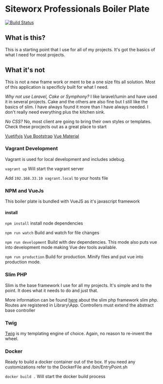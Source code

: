 # Siteworx Professionals Boiler Plate
[![Build Status](https://travis-ci.org/siteworxpro/boiler-plate.svg?branch=master)](https://travis-ci.org/siteworxpro/boiler-plate)

## What is this?

This is a starting point that I use for all of my projects.  It's got the basics of what I need for most projects.

## What it's not

This is not a new frame work or ment to be a one size fits all solution.  Most of this application is specificly built for what I need.

*Why not use Laravel, Cake or Symphony?*
I like laravel/lumin and have used it in several projects.  Cake and the others are also fine but I still like the basics of slim.
I have always found it more than I have always needed.  I don't really need everything plus the kitchen sink. 

*No CSS?*
No, most client are going to bring their own styles or templates.  Check these procjects out as a great place to start

[Vuetifyjs](https://vuetifyjs.com/en/)
[Vue Bootstrap](https://bootstrap-vue.js.org/)
[Vue Material](https://vuematerial.io/)

### Vagrant Development
Vagrant is used for local development and includes xdebug.  

```vagrant up``` Will start the vagrant server

Add ```192.168.33.10 vagrant.local``` to your hosts file

### NPM and VueJs

This boiler plate is bundled with VueJS as it's javascript framework

#### install
``npm install`` install node dependencies 

``npm run watch`` Build and watch for file changes

``npm run development`` Build with dev dependencies.  This mode also puts vue into development mode
making Vue dev tools available.

``npm run production`` Build for production. Minify files and put vue into production mode.

### Slim PHP

Slim is the base framework I use for all my projects.  It's simple and to the point.  It does what it needs to do and just that. 

More information can be found [here](http://www.slimframework.com/) about the slim php framework slim php.  Routes are registered in Library\App.  Controllers must extend the 
abstract base controller

### Twig

[Twig](https://twig.symfony.com/) is my templating engine of choice.  Again, no reason to re-invent the wheel. 

### Docker 

Ready to build a docker container out of the box.
If you need any customizations refer to the DockerFile and /bin/EntryPoint.sh

`docker build .` Will start the docker build process
